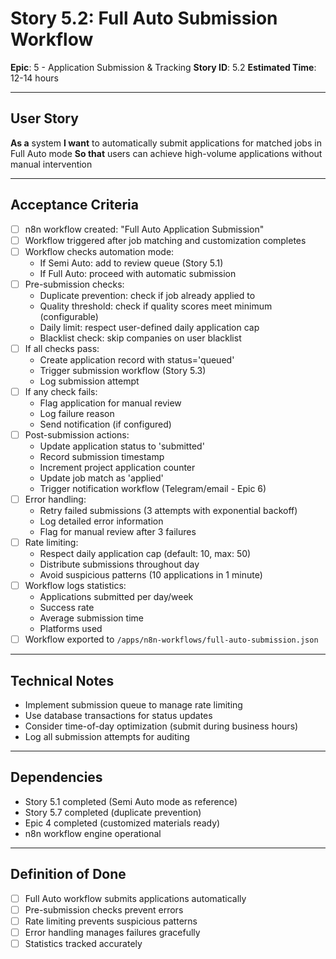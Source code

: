 # Story 5.2: Full Auto Submission Workflow

**Epic**: 5 - Application Submission & Tracking
**Story ID**: 5.2
**Estimated Time**: 12-14 hours

---

## User Story

**As a** system
**I want** to automatically submit applications for matched jobs in Full Auto mode
**So that** users can achieve high-volume applications without manual intervention

---

## Acceptance Criteria

- [ ] n8n workflow created: "Full Auto Application Submission"
- [ ] Workflow triggered after job matching and customization completes
- [ ] Workflow checks automation mode:
  - If Semi Auto: add to review queue (Story 5.1)
  - If Full Auto: proceed with automatic submission
- [ ] Pre-submission checks:
  - Duplicate prevention: check if job already applied to
  - Quality threshold: check if quality scores meet minimum (configurable)
  - Daily limit: respect user-defined daily application cap
  - Blacklist check: skip companies on user blacklist
- [ ] If all checks pass:
  - Create application record with status='queued'
  - Trigger submission workflow (Story 5.3)
  - Log submission attempt
- [ ] If any check fails:
  - Flag application for manual review
  - Log failure reason
  - Send notification (if configured)
- [ ] Post-submission actions:
  - Update application status to 'submitted'
  - Record submission timestamp
  - Increment project application counter
  - Update job match as 'applied'
  - Trigger notification workflow (Telegram/email - Epic 6)
- [ ] Error handling:
  - Retry failed submissions (3 attempts with exponential backoff)
  - Log detailed error information
  - Flag for manual review after 3 failures
- [ ] Rate limiting:
  - Respect daily application cap (default: 10, max: 50)
  - Distribute submissions throughout day
  - Avoid suspicious patterns (10 applications in 1 minute)
- [ ] Workflow logs statistics:
  - Applications submitted per day/week
  - Success rate
  - Average submission time
  - Platforms used
- [ ] Workflow exported to `/apps/n8n-workflows/full-auto-submission.json`

---

## Technical Notes

- Implement submission queue to manage rate limiting
- Use database transactions for status updates
- Consider time-of-day optimization (submit during business hours)
- Log all submission attempts for auditing

---

## Dependencies

- Story 5.1 completed (Semi Auto mode as reference)
- Story 5.7 completed (duplicate prevention)
- Epic 4 completed (customized materials ready)
- n8n workflow engine operational

---

## Definition of Done

- [ ] Full Auto workflow submits applications automatically
- [ ] Pre-submission checks prevent errors
- [ ] Rate limiting prevents suspicious patterns
- [ ] Error handling manages failures gracefully
- [ ] Statistics tracked accurately

